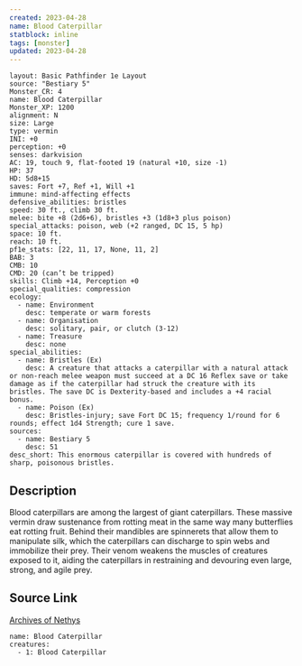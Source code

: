 ```yaml
---
created: 2023-04-28
name: Blood Caterpillar
statblock: inline
tags: [monster]
updated: 2023-04-28
---
```

```statblock
layout: Basic Pathfinder 1e Layout
source: "Bestiary 5"
Monster_CR: 4
name: Blood Caterpillar
Monster_XP: 1200
alignment: N
size: Large
type: vermin
INI: +0
perception: +0
senses: darkvision
AC: 19, touch 9, flat-footed 19 (natural +10, size -1)
HP: 37
HD: 5d8+15
saves: Fort +7, Ref +1, Will +1
immune: mind-affecting effects
defensive_abilities: bristles
speed: 30 ft., climb 30 ft.
melee: bite +8 (2d6+6), bristles +3 (1d8+3 plus poison)
special_attacks: poison, web (+2 ranged, DC 15, 5 hp)
space: 10 ft.
reach: 10 ft.
pf1e_stats: [22, 11, 17, None, 11, 2]
BAB: 3
CMB: 10
CMD: 20 (can’t be tripped)
skills: Climb +14, Perception +0
special_qualities: compression
ecology:
  - name: Environment
    desc: temperate or warm forests
  - name: Organisation
    desc: solitary, pair, or clutch (3-12)
  - name: Treasure
    desc: none
special_abilities:
  - name: Bristles (Ex)
    desc: A creature that attacks a caterpillar with a natural attack or non-reach melee weapon must succeed at a DC 16 Reflex save or take damage as if the caterpillar had struck the creature with its bristles. The save DC is Dexterity-based and includes a +4 racial bonus.
  - name: Poison (Ex)
    desc: Bristles-injury; save Fort DC 15; frequency 1/round for 6 rounds; effect 1d4 Strength; cure 1 save.
sources:
  - name: Bestiary 5
    desc: 51
desc_short: This enormous caterpillar is covered with hundreds of sharp, poisonous bristles.
```
## Description
Blood caterpillars are among the largest of giant caterpillars. These massive vermin draw sustenance from rotting meat in the same way many butterflies eat rotting fruit. Behind their mandibles are spinnerets that allow them to manipulate silk, which the caterpillars can discharge to spin webs and immobilize their prey. Their venom weakens the muscles of creatures exposed to it, aiding the caterpillars in restraining and devouring even large, strong, and agile prey.
## Source Link
[Archives of Nethys](https://aonprd.com/MonsterDisplay.aspx?ItemName=Blood%20Caterpillar)
```encounter-table
name: Blood Caterpillar
creatures:
  - 1: Blood Caterpillar
```

